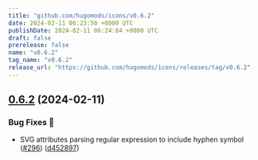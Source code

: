 ```yaml
---
title: "github.com/hugomods/icons/v0.6.2"
date: 2024-02-11 06:23:50 +0000 UTC
publishDate: 2024-02-11 06:24:04 +0000 UTC
draft: false
prerelease: false
name: "v0.6.2"
tag_name: "v0.6.2"
release_url: "https://github.com/hugomods/icons/releases/tag/v0.6.2"
---
```


## [0.6.2](https://github.com/hugomods/icons/compare/v0.6.1...v0.6.2) (2024-02-11)


### Bug Fixes 🐞

* SVG attributes parsing regular expression to include hyphen symbol ([#296](https://github.com/hugomods/icons/issues/296)) ([d452897](https://github.com/hugomods/icons/commit/d452897be4f067f0c5546be0bf36456bd65f06ae))
